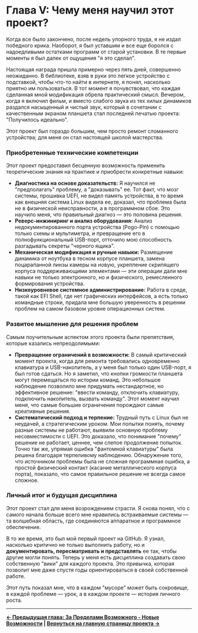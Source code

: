 # Глава V: Чему меня научил этот проект?

Когда все было закончено, после недель упорного труда, я не издал победного крика. Наоборот, я был уставшим и все еще боролся с надоедливыми остатками программ от старой установки. В те первые моменты я был далек от ощущения "я это сделал".

Настоящая награда пришла примерно через пять дней, совершенно неожиданно. В библиотеке, взяв в руки это легкое устройство с подставкой, чтобы что-то найти в интернете, я понял, насколько приятно им пользоваться. В тот момент я почувствовал, что каждая сделанная мной модификация обрела практический смысл. Вечером, когда я включил фильм, и вместо слабого звука из тех хилых динамиков раздался насыщенный и чистый звук, который в сочетании с качественным экраном планшета стал последней печатью проекта: "Получилось идеально".

Этот проект был гораздо большим, чем просто ремонт сломанного устройства; для меня он стал настоящей школой мастерства.

### Приобретенные технические компетенции

Этот проект предоставил бесценную возможность применить теоретические знания на практике и приобрести конкретные навыки:

*   **Диагностика на основе доказательств:** Я научился не "предполагать" проблему, а "доказывать" ее. Тот факт, что мозг системы, прошивка UEFI, не видел память устройства, в то время как внешняя система Linux видела ее, доказал, что проблема была не в физической неисправности, а в программном сбое. Это научило меня, что правильный диагноз — это половина решения.
*   **Реверс-инжиниринг и анализ оборудования:** Анализ недокументированного порта устройства (Pogo-Pin) с помощью только схемы и мультиметра, и превращение его в полнофункциональный USB-порт, отточило мою способность разгадывать секреты "черного ящика".
*   **Механическая модификация и ручные навыки:** Размещение динамика от ноутбука в тесном корпусе планшета, замена поцарапанной линзы камеры на новую, укрепление скрипящего корпуса поддерживающими элементами — эти операции дали мне навыки не только электронного, но и физического, ремесленного формирования устройства.
*   **Низкоуровневое системное администрирование:** Работа в среде, такой как EFI Shell, где нет графических интерфейсов, а есть только командные строки, придала мне большую уверенность в решении проблем на самом базовом уровне операционных систем.

### Развитое мышление для решения проблем

Самым поучительным аспектом этого проекта были препятствия, которые казались непреодолимыми:

*   **Превращение ограничений в возможности:** В самый критический момент проекта, когда для ремонта требовались одновременно клавиатура и USB-накопитель, а у меня был только один USB-порт, я был готов сдаться. Но я заметил, что кнопки громкости планшета могут перемещаться по истории команд. Это небольшое наблюдение позволило мне придумать нестандартное, но эффективное решение: "ввести команду, отключить клавиатуру, подключить накопитель, вызвать команду". Этот момент научил меня, что самые большие ограничения порождают самые креативные решения.
*   **Систематический подход и терпение:** Трудный путь с Linux был не неудачей, а стратегическим уроком. Мои попытки понять, почему разные системы не работают, выявили основную проблему несовместимости с UEFI. Это доказало, что понимание "почему" решение не работает, ценнее, чем слепое продолжение попыток. Точно так же, упрямая ошибка "фантомной клавиатуры" была решена благодаря терпеливому наблюдению. Обнаружение того, что источником проблемы была не сложная программная ошибка, а простой физический контакт (касание металлического корпуса порта), показало, что самое правильное решение не всегда самое сложное.

### Личный итог и будущая дисциплина

Этот проект стал для меня возрождением страсти. Я снова понял, что с самого начала больше всего мне нравились встраиваемые системы — та волшебная область, где соединяются аппаратное и программное обеспечение.

В то же время, это был мой первый проект на GitHub. Я узнал, насколько критично не только выполнить работу, но и **документировать, пересматривать и представлять** ее так, чтобы другие могли понять. Теперь у меня есть дисциплина создавать свою собственную "вики" для каждого проекта. Это привычка, которая позволит мне даже спустя годы ориентироваться в своей собственной работе.

Этот путь показал мне, что в каждом "мусоре" может быть сокровище, в каждой проблеме — урок, а в каждом проекте — история личного роста.

---
**[← Предыдущая глава: За Пределами Возможного - Новые Возможности](./4_Za_Predelami_Vozmozhnogo.md) | [Вернуться на главную страницу проекта →](https://github.com/semsyekeler/hardware-hacking-terrapad1062-windows-tablet)**